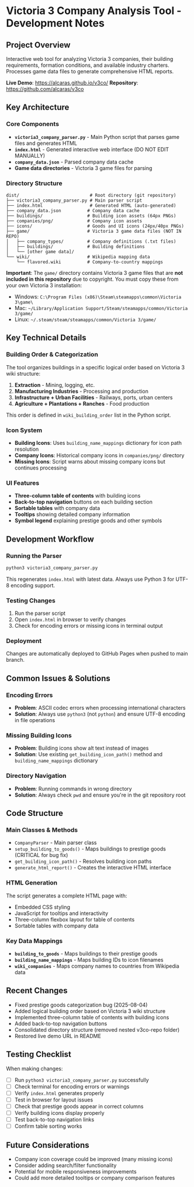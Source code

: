 # Victoria 3 Company Analysis Tool - Development Notes

## Project Overview
Interactive web tool for analyzing Victoria 3 companies, their building requirements, formation conditions, and available industry charters. Processes game data files to generate comprehensive HTML reports.

**Live Demo**: https://alcaras.github.io/v3co/
**Repository**: https://github.com/alcaras/v3co

## Key Architecture

### Core Components
- **`victoria3_company_parser.py`** - Main Python script that parses game files and generates HTML
- **`index.html`** - Generated interactive web interface (DO NOT EDIT MANUALLY)
- **`company_data.json`** - Parsed company data cache
- **Game data directories** - Victoria 3 game files for parsing

### Directory Structure
```
dist/                           # Root directory (git repository)
├── victoria3_company_parser.py # Main parser script
├── index.html                  # Generated HTML (auto-generated)
├── company_data.json          # Company data cache
├── buildings/                 # Building icon assets (64px PNGs)
├── companies/png/             # Company icon assets
├── icons/                     # Goods and UI icons (24px/40px PNGs)
├── game/                      # Victoria 3 game data files (NOT IN REPO)
│   ├── company_types/         # Company definitions (.txt files)
│   ├── buildings/             # Building definitions
│   └── [other game data]/
└── wiki/                      # Wikipedia mapping data
    └── flavored.wiki          # Company-to-country mappings
```

**Important**: The `game/` directory contains Victoria 3 game files that are **not included in this repository** due to copyright. You must copy these from your own Victoria 3 installation:
- Windows: `C:\Program Files (x86)\Steam\steamapps\common\Victoria 3\game\`
- Mac: `~/Library/Application Support/Steam/steamapps/common/Victoria 3/game/`
- Linux: `~/.steam/steam/steamapps/common/Victoria 3/game/`

## Key Technical Details

### Building Order & Categorization
The tool organizes buildings in a specific logical order based on Victoria 3 wiki structure:
1. **Extraction** - Mining, logging, etc.
2. **Manufacturing Industries** - Processing and production
3. **Infrastructure + Urban Facilities** - Railways, ports, urban centers
4. **Agriculture + Plantations + Ranches** - Food production

This order is defined in `wiki_building_order` list in the Python script.

### Icon System
- **Building Icons**: Uses `building_name_mappings` dictionary for icon path resolution
- **Company Icons**: Historical company icons in `companies/png/` directory
- **Missing Icons**: Script warns about missing company icons but continues processing

### UI Features
- **Three-column table of contents** with building icons
- **Back-to-top navigation** buttons on each building section
- **Sortable tables** with company data
- **Tooltips** showing detailed company information
- **Symbol legend** explaining prestige goods and other symbols

## Development Workflow

### Running the Parser
```bash
python3 victoria3_company_parser.py
```
This regenerates `index.html` with latest data. Always use Python 3 for UTF-8 encoding support.

### Testing Changes
1. Run the parser script
2. Open `index.html` in browser to verify changes
3. Check for encoding errors or missing icons in terminal output

### Deployment
Changes are automatically deployed to GitHub Pages when pushed to main branch.

## Common Issues & Solutions

### Encoding Errors
- **Problem**: ASCII codec errors when processing international characters
- **Solution**: Always use `python3` (not `python`) and ensure UTF-8 encoding in file operations

### Missing Building Icons
- **Problem**: Building icons show alt text instead of images
- **Solution**: Use existing `get_building_icon_path()` method and `building_name_mappings` dictionary

### Directory Navigation
- **Problem**: Running commands in wrong directory
- **Solution**: Always check `pwd` and ensure you're in the git repository root

## Code Structure

### Main Classes & Methods
- `CompanyParser` - Main parser class
- `setup_building_to_goods()` - Maps buildings to prestige goods (CRITICAL for bug fix)
- `get_building_icon_path()` - Resolves building icon paths
- `generate_html_report()` - Creates the interactive HTML interface

### HTML Generation
The script generates a complete HTML page with:
- Embedded CSS styling
- JavaScript for tooltips and interactivity
- Three-column flexbox layout for table of contents
- Sortable tables with company data

### Key Data Mappings
- **`building_to_goods`** - Maps buildings to their prestige goods
- **`building_name_mappings`** - Maps building IDs to icon filenames
- **`wiki_companies`** - Maps company names to countries from Wikipedia data

## Recent Changes
- Fixed prestige goods categorization bug (2025-08-04)
- Added logical building order based on Victoria 3 wiki structure
- Implemented three-column table of contents with building icons
- Added back-to-top navigation buttons
- Consolidated directory structure (removed nested v3co-repo folder)
- Restored live demo URL in README

## Testing Checklist
When making changes:
- [ ] Run `python3 victoria3_company_parser.py` successfully
- [ ] Check terminal for encoding errors or warnings
- [ ] Verify `index.html` generates properly
- [ ] Test in browser for layout issues
- [ ] Check that prestige goods appear in correct columns
- [ ] Verify building icons display properly
- [ ] Test back-to-top navigation links
- [ ] Confirm table sorting works

## Future Considerations
- Company icon coverage could be improved (many missing icons)
- Consider adding search/filter functionality
- Potential for mobile responsiveness improvements
- Could add more detailed tooltips or company comparison features
